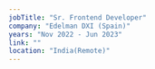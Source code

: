 ```yaml
---
jobTitle: "Sr. Frontend Developer"
company: "Edelman DXI (Spain)"
years: "Nov 2022 - Jun 2023"
link: ""
location: "India(Remote)"
---
```

